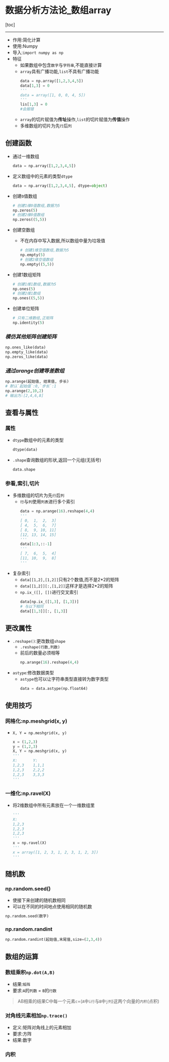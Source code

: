 # 数据分析方法论_数组array

[toc]

---

- 作用:简化计算
- 使用:Numpy
- 导入:`import numpy as np`
- 特征
  - 如果数组中包含`数字`与`字符串`,不能直接计算
  - `array`具有广播功能,`list`不具有广播功能
    ```python
    data = np.array([1,2,3,4,5])
    data[1,3] = 0
    '''
    data = array([1, 0, 0, 4, 5])
    '''
    lis[1,3] = 0
    #会报错
    ```
  - `array`的切片赋值为**传址**操作,`list`的切片赋值为**传值**操作
  - 多维数组的切片为先`行`后`列`

## 创建函数

- 通过一维数组

    ```python
    data = np.array([1,2,3,4,5])
    ```

- 定义数组中的元素的类型`dtype`
  
    ```python
    data = np.array([1,2,3,4,5], dtype=object)
    ```

- 创建`0`值数组
    ```python
    # 创建1维0值数组,数据为5
    np.zeros(5)
    # 创建2维0值数组
    np.zeros((5,5))
    ```
- 创建空数组
  - 不在内存中写入数据,所以数组中量为垃圾值
    ```python
    # 创建1维空值数组,数据为5
    np.empty(5)
    # 创建2维空值数组
    np.empty((5,5))
    ```
- 创建1数组矩阵
    ```python
    # 创建1维1数组,数据为5
    np.ones(5)
    # 创建2维1数组
    np.ones((5,5))
    ```
- 创建单位矩阵
    ```python
    # 只有二维数组,正矩阵
    np.identity(5)
    ```

### *模仿其他矩阵创建矩阵*

```python
np.ones_like(data)
np.empty_like(data)
np.zeros_like(data)
```

### *通过arange创建等差数组*

```python
np.arange(起始值, 结束值, 步长)
# 默认`起始值`:0,`步长`:1
np.arange(2,10,2)
# 输出为:[2,4,6,8]
```

## **查看与属性**

### 属性

- `dtype`数组中的元素的类型
    ```python
    dtype(data)
    ```
- `.shape`查询数组的形状,返回一个元组(无括号)
    ```python
    data.shape
    ```

### 参看,索引,切片

- 多维数组的切片为先`行`后`列`
  - `行`与`列`使用`列表`进行多个索引
    ```python
    data = np.arange(16).reshape(4,4)
    '''
    [ 0,  1,  2,  3]
    [ 4,  5,  6,  7]
    [ 8,  9, 10, 11]
    [12, 13, 14, 15]
    '''
    data[1:3,::-1]
    '''
    [ 7,  6,  5,  4]
    [11, 10,  9,  8]
    '''
    ```
- 复杂索引
  - `data[[1,2],[1,2]]`只有2个数值,而不是2*2的矩阵
  - `data[[1,2]][:,[1,2]]`这样才是选择2*2的矩阵
  - `np.ix_([], [])`进行交叉索引
    ```python
    data[np.ix_([1,3], [1,3])]
    # 与以下相同
    data[[1,3]][:, [1,3]]
    ```

## 更改属性

- `.reshape()`:更改数组`shape`
  - `.reshape(行数,列数)`
  - 前后的数量必须相等
    ```python
    np.arange(16).reshape(4,4)
    ```
- `astype`:修改数据类型
  - `astype`也可以让字符串类型直接转为数字类型
    ```python
    data = data.astype(np.float64)
    ```

## 使用技巧

### 网格化:np.meshgrid(x, y)

- `X, Y = np.meshgrid(x, y)`
    ```python
    x = (1,2,3)
    y = (1,2,3)
    X, Y = np.meshgrid(x, y)
    '''
    X:       Y:
    1,2,3    1,1,1
    1,2,3    2,2,2
    1,2,3    3,3,3
    '''
    ```

### 一维化:np.ravel(X)

- 将2维数组中所有元素放在一个一维数组里
    ```python
    '''
    X:
    1,2,3
    1,2,3
    1,2,3
    '''
    x = np.ravel(X)
    '''
    x = array([1, 2, 3, 1, 2, 3, 1, 2, 3])
    '''
    ```

## 随机数

### np.random.seed()

- 使接下来创建的随机数相同
- 可以在不同的时间地点使用相同的随机数

```python
np.random.seed(数字)
```

### np.random.randint

```python
np.random.randint(起始值,末尾值,size=(2,3,4))
```

## 数组的运算

### 数组乘积`np.dot(A,B)`

- 结果:`矩阵`
- 要求:`A`的`列数` = `B`的`行数`
> AB相乘的结果C中每一个元素`c`=(`A`中`i行`与`B`中`j列`)这两个向量的`内积`(点积)

### 对角线元素相加`np.trace()`

- 定义:矩阵对角线上的元素相加
- 要求:方阵
- 结果:数字

### 内积